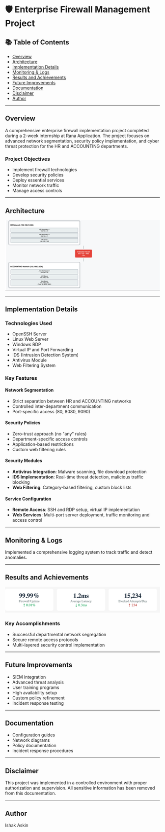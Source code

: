 # 🛡️ Enterprise Firewall Management Project  

## 📚 Table of Contents  
- [Overview](#overview)  
- [Architecture](#architecture)  
- [Implementation Details](#implementation-details)  
- [Monitoring & Logs](#monitoring--logs)  
- [Results and Achievements](#results-and-achievements)  
- [Future Improvements](#future-improvements)  
- [Documentation](#documentation)  
- [Disclaimer](#disclaimer)  
- [Author](#author)  

---  

## Overview  
A comprehensive enterprise firewall implementation project completed during a 2-week internship at Rana Application. The project focuses on advanced network segmentation, security policy implementation, and cyber threat protection for the HR and ACCOUNTING departments.  

### Project Objectives  
- Implement firewall technologies  
- Develop security policies  
- Deploy essential services  
- Monitor network traffic  
- Manage access controls  

---  

## Architecture  
![Architecture](HrNetworks.png)  

---  

## Implementation Details  

### Technologies Used  
- OpenSSH Server  
- Linux Web Server  
- Windows RDP  
- Virtual IP and Port Forwarding  
- IDS (Intrusion Detection System)  
- Antivirus Module  
- Web Filtering System  

### Key Features  
#### Network Segmentation  
- Strict separation between HR and ACCOUNTING networks  
- Controlled inter-department communication  
- Port-specific access (80, 8080, 9090)  

#### Security Policies  
- Zero-trust approach (no "any" rules)  
- Department-specific access controls  
- Application-based restrictions  
- Custom web filtering rules  

#### Security Modules  
- **Antivirus Integration**: Malware scanning, file download protection  
- **IDS Implementation**: Real-time threat detection, malicious traffic blocking  
- **Web Filtering**: Category-based filtering, custom block lists  

#### Service Configuration  
- **Remote Access**: SSH and RDP setup, virtual IP implementation  
- **Web Services**: Multi-port server deployment, traffic monitoring and access control  

---  

## Monitoring & Logs  
Implemented a comprehensive logging system to track traffic and detect anomalies.  

---  

## Results and Achievements  
![Performance Metrics](metrics.png)  

### Key Accomplishments  
- Successful departmental network segregation  
- Secure remote access protocols  
- Multi-layered security control implementation  

---  

## Future Improvements  
- SIEM integration  
- Advanced threat analysis  
- User training programs  
- High availability setup  
- Custom policy refinement  
- Incident response testing  

---  

## Documentation  
- Configuration guides  
- Network diagrams  
- Policy documentation  
- Incident response procedures  

---  

## Disclaimer  
This project was implemented in a controlled environment with proper authorization and supervision. All sensitive information has been removed from this documentation.  

---  

## Author  
Ishak Askin  
